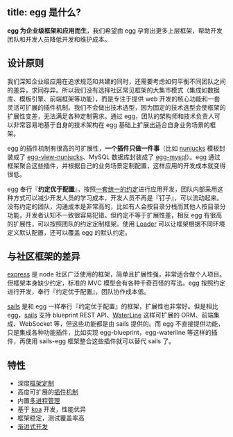 title: egg 是什么?
---

**egg 为企业级框架和应用而生**，我们希望由 egg 孕育出更多上层框架，帮助开发团队和开发人员降低开发和维护成本。

## 设计原则

我们深知企业级应用在追求规范和共建的同时，还需要考虑如何平衡不同团队之间的差异，求同存异。所以我们没有选择社区常见框架的大集市模式（集成如数据库、模板引擎、前端框架等功能），而是专注于提供 web 开发的核心功能和一套灵活可扩展的插件机制。我们不会做出技术选型，因为固定的技术选型会使框架的扩展性变差，无法满足各种定制需求。通过 egg，团队的架构师和技术负责人可以非常容易地基于自身的技术架构在 egg 基础上扩展出适合自身业务场景的框架。

egg 的插件机制有很高的可扩展性，**一个插件只做一件事**（比如 [nunjucks] 模板封装成了 [egg-view-nunjucks](https://github.com/eggjs/egg-view-nunjucks)、MySQL 数据库封装成了 [egg-mysql](https://github.com/eggjs/egg-mysql)）。egg 通过框架聚合这些插件，并根据自己的业务场景定制配置，这样应用的开发成本就变得很低。

egg 奉行『**约定优于配置**』，按照[一套统一的约定](../advanced/loader.md)进行应用开发，团队内部采用这种方式可以减少开发人员的学习成本，开发人员不再是『钉子』，可以流动起来。没有约定的团队，沟通成本是非常高的，比如有人会按目录分栈而其他人按目录分功能，开发者认知不一致很容易犯错。但约定不等于扩展性差，相反 egg 有很高的扩展性，可以按照团队的约定定制框架。使用 [Loader](../advanced/loader.md) 可以让框架根据不同环境定义默认配置，还可以覆盖 egg 的默认约定。

## 与社区框架的差异

[express] 是 node 社区广泛使用的框架，简单且扩展性强，非常适合做个人项目。但框架本身缺少约定，标准的 MVC 模型会有各种千奇百怪的写法。egg 按照约定进行开发，奉行『约定优于配置』，团队协作成本低。

[sails] 是和 egg 一样奉行『约定优于配置』的框架，扩展性也非常好。但是相比 egg，[sails] 支持 blueprint REST API、[WaterLine] 这样可扩展的 ORM、前端集成、WebSocket 等，但这些功能都是由 sails 提供的。而 egg 不直接提供功能，只是集成各种功能插件，比如实现 egg-blueprint，egg-waterline 等这样的插件，再使用 sails-egg 框架整合这些插件就可以替代 sails 了。

## 特性

- 深度[框架定制](../advanced/framework.md)
- 高度可扩展的[插件机制](../advanced/plugin.md)
- 内置[多进程管理](../advanced/cluster.md)
- 基于 [koa] 开发，性能优异
- 框架稳定，测试覆盖率高
- [渐进式开发](../tutorials/progressive.md)

[sails]: http://sailsjs.com
[express]: http://expressjs.com
[koa]: http://koajs.com
[nunjucks]: https://mozilla.github.io/nunjucks
[WaterLine]: https://github.com/balderdashy/waterline
